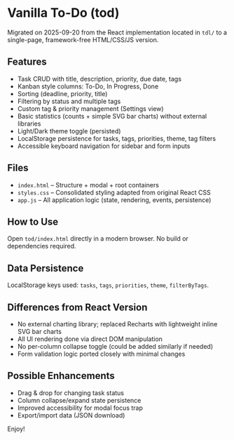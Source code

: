 # Vanilla To-Do (tod)

Migrated on 2025-09-20 from the React implementation located in `tdl/` to a single-page, framework-free HTML/CSS/JS version.

## Features

- Task CRUD with title, description, priority, due date, tags
- Kanban style columns: To-Do, In Progress, Done
- Sorting (deadline, priority, title)
- Filtering by status and multiple tags
- Custom tag & priority management (Settings view)
- Basic statistics (counts + simple SVG bar charts) without external libraries
- Light/Dark theme toggle (persisted)
- LocalStorage persistence for tasks, tags, priorities, theme, tag filters
- Accessible keyboard navigation for sidebar and form inputs

## Files

- `index.html` – Structure + modal + root containers
- `styles.css` – Consolidated styling adapted from original React CSS
- `app.js` – All application logic (state, rendering, events, persistence)

## How to Use

Open `tod/index.html` directly in a modern browser. No build or dependencies required.

## Data Persistence

LocalStorage keys used: `tasks`, `tags`, `priorities`, `theme`, `filterByTags`.

## Differences from React Version

- No external charting library; replaced Recharts with lightweight inline SVG bar charts
- All UI rendering done via direct DOM manipulation
- No per-column collapse toggle (could be added similarly if needed)
- Form validation logic ported closely with minimal changes

## Possible Enhancements

- Drag & drop for changing task status
- Column collapse/expand state persistence
- Improved accessibility for modal focus trap
- Export/import data (JSON download)

Enjoy!
